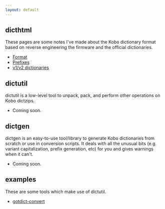 ```yaml
---
layout: default
---
```


## dicthtml
These pages are some notes I've made about the Kobo dictionary format based on reverse engineering the firmware and the official dictionaries.

- [Format](./dicthtml/format)
- [Prefixes](./dicthtml/prefixes)
- [v1/v2 dictionaries](./dicthtml/v1v2)

## dictutil
dictutil is a low-level tool to unpack, pack, and perform other operations on Kobo dictzips.

- Coming soon.

## dictgen
dictgen is an easy-to-use tool/library to generate Kobo dictionaries from scratch or use in conversion scripts. It deals with all the unusual bits (e.g. variant capitalization, prefix generation, etc) for you and gives warnings when it can't.

- Coming soon.

## examples
These are some tools which make use of dictutil.

- [gotdict-convert](./examples/gotdict-convert)
